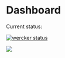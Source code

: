 Dashboard
=========

Current status:

[![wercker status](https://app.wercker.com/status/6e0b724d2d1345581aca4e4a0861d456/s "wercker status")](https://app.wercker.com/project/bykey/6e0b724d2d1345581aca4e4a0861d456)

![](http://i.imgur.com/dt5v70al.png)
